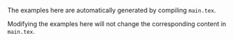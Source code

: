 The examples here are automatically generated by compiling `main.tex`. 

Modifying the examples here will not change the corresponding content in `main.tex`.